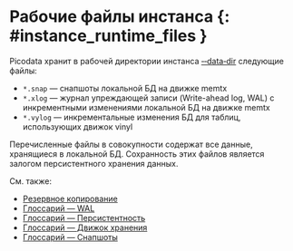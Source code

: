 # Рабочие файлы инстанса {: #instance_runtime_files }

<!-- WARNING: "‑" below are non-breaking hyphen &#8209; -->

Picodata хранит в рабочей директории инстанса [‑‑data‑dir][data_dir]
следующие файлы:

- `*.snap` — снапшоты локальной БД на движке memtx
- `*.xlog` — журнал упреждающей записи (Write-ahead log, WAL) c
  инкрементными изменениями локальной БД на движке memtx
- `*.vylog` — инкрементальные изменения БД для таблиц, использующих
  движок vinyl

Перечисленные файлы в совокупности содержат все данные, хранящиеся в
локальной БД. Сохранность этих файлов является залогом персистентного
хранения данных.

[data_dir]: ../reference/cli.md#run_data_dir

См. также:

- [Резервное копирование](../tutorial/backup.md)
- [Глоссарий — WAL](../overview/glossary.md#wal)
- [Глоссарий — Персистентность](../overview/glossary.md#persistence)
- [Глоссарий — Движок хранения](../overview/glossary.md#db_engine)
- [Глоссарий — Снапшоты](../overview/glossary.md#snapshot)

